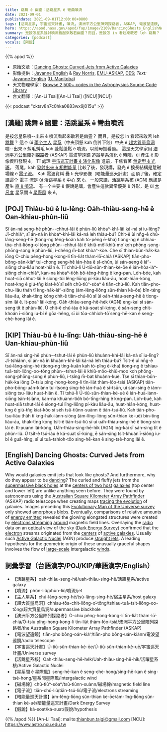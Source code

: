 ```yaml
---
title: 跳舞 ê 幽靈：活跳星系 ê 彎曲噴流
date: 2021-09-01
publishdate: 2021-09-01T12:00:00+0800
tags: [活跳星系, 宇宙巡天計畫, 噴流, 澳洲平方公里陣列探路者, ASKAP, 電波望遠鏡, 星系演化, 暗能量, 暗能量巡天]
hero: https://apod.nasa.gov/apod/fap/image/2109/DancingGhosts_EnglishNorris_960.jpg
summary: 是按怎星系發射噴流看起來敢若幽靈？而且，是按怎 in 看起來敢若 leh 跳舞？
categories: [podcast]
vocals: [阿錕]
---
```


{{% apod %}}

- 原始文章：[Dancing Ghosts: Curved Jets from Active Galaxies](https://apod.nasa.gov/apod/ap210901.html)
- 影像提供：[Jayanne English](https://www.iau.org/administration/membership/individual/8424/) & [Ray Norris](https://www.atnf.csiro.au/people/Ray.Norris/index.html), [EMU-ASKAP](http://emu-survey.org/), [DES](https://www.darkenergysurvey.org/); *Text:* [Jayanne English](http://www2.physics.umanitoba.ca/u/english/) ([U. Manitoba](https://sci.umanitoba.ca/physics-astronomy/))
- 天文物理學家：[Browse 2,500+ codes in the Astrophysics Source Code Library](http://ascl.net/)
- 台文翻譯：[An-Li Tsai][An-Li Tsai] ([NCU][NCU])

{{< podcast "cktsv8n7c0hka0883wx9j015u" >}}

## [漢羅] 跳舞 ê 幽靈：活跳星系 ê 彎曲噴流
是按怎星系噴--出來 ê 噴流看起來敢若是幽靈？
而且，是按怎 in 看起來敢若 leh [跳舞][dancing]？
這个 ùi [兩个主人][centers of two host] [星系][galaxies]（中央頂懸 kah 倒爿下跤）中央 ê [超大質量烏洞][supermassive black holes] 噴--出來 ê 虯毛虯毛 koh 蓬鬆蓬鬆 ê 噴流，以前毋捌看過。
這是天文學家用 [澳洲平方公里陣列探路者][Australian Square Kilometer Array Pathfinder] (ASKAP) 電波望遠鏡 [追蹤星系演化][tracing the evolution] ê 時陣，ùi 產生 ê 影像資料發現 ê。
Tī 處理 [宇宙巡天計畫 ê 演化影像][Evolutionary Map of the Universe survey] 進前，干焦看著 [無定型 ê 光斑][amorphous blobs]。
落尾，kah [發射出來 ê 相對能量][energy emitted] 比較了後，發現講，發光 ê 搝長結構是踅磁場線 ê [電子流][electrons streaming]。
Kah 電波資料 疊 tī 光學影像（暗能量巡天計畫）面頂了後，確定講這个 [電子][electron] 流是 ùi [活跳星系][active galaxies] ê [中心][centers t] 來 ê。
一般來講，[活跳星系核][Active Galactic Nuclei] (AGN) 應該是產生 [直 ê 噴流][straight jets]。
有一个主要 ê 假說是講，會產生這款異常優美 ê 外形，是 ùi [大尺度][large-scale] 星系間 ê [星際風][winds t] 來 ê。

## [POJ] Thiàu-bú ê Iu-lêng: Oa̍h-thiàu-seng-hē ê Oan-khiau-phùn-liû
Sī án-ná seng-hē phùn--chhut-lâi ê phùn-liû khòaⁿ-khí-lâi ká-ná sī iu-lêng?
Jî-chhiáⁿ, sī án-ná in khòaⁿ-khí-lâi ká-ná leh thiàu-bú?
Chit-ê ùi nn̄g-ê chú-lâng-seng-hē (tiong-ng téng-koân kah tò-pêng ē-kha) tiong-ng ê chhiau-tōa-chit-liōng-o͘-tōng phùn--chhut-lâi ê khiû-mô͘-khiû-mo͘ koh phōng-song-phōng-song ê phùn-liû, í-chêng m̄-bat khòaⁿ-kòe.
Che sī thian-bûn-ha̍k-ka iōng Ò-chiu pêng-hong-kong-lí tīn-lia̍t thàm-lō͘-chiá (ASKAP) tiān-pho-bōng-oán-kiàⁿ tui-chong seng-hē ián-hòa ê sî-chūn, ùi sán-seng ê iáⁿ-siōng chu-liāu hoat-hiān ê.
Tī chhú-lí  Ú-tiū-sûn-thian-kè-ōe ê ián-hòa-iáⁿ-siōng chin-chiàⁿ, kan-na khòaⁿ-tio̍h bô-tēng-hêng ê kng-pan.
Lo̍h-bóe, kah hoat-siā chhut-lâi ê siong-tùi lêng-liōng pí-kàu liáu-āu, hoat-hiān-kóng, hoat-kng ê giú-tn̂g kiat-kò͘ sī se̍h chû-tiûⁿ-sòaⁿ ê tiān-chú-liû.
Kah tiān-pho-chu-liāu tha̍h tī kng-ha̍k-iáⁿ-siōng (àm-lêng-liōng sûn-thian kè-ōe) bīn-téng liáu-āu, khak-tēng kóng chit-ê tiān-chú-liû sī ùi oa̍h-thiàu-seng-hē ê tiong-sim lâi ê.
It-poaⁿ lâi-kóng, Oa̍h-thiàu-seng-hē-he̍k (AGN) eng-kai sī sán-seng ti̍t ê phùn-liû.
Ú chi̍t-ê chú-iàu ê ká-soat sī-kóng, ē sán-seng chit-khoán ī-siông iu-bí ê gōa-hêng, sī ùi tōa-chhioh-tō͘ seng-hē-kan ê seng-chè-hong lâi ê.

## [KIP] Thiàu-bú ê Iu-lîng: Ua̍h-thiàu-sing-hē ê Uan-khiau-phùn-liû
Sī án-ná sing-hē phùn--tshut-lâi ê phùn-liû khuànn-khí-lâi ká-ná sī iu-lîng?
Jî-tshiánn, sī án-ná in khuànn-khí-lâi ká-ná leh thiàu-bú?
Tsit-ê uì nn̄g-ê tsú-lâng-sing-hē (tiong-ng tíng-kuân kah tò-pîng ē-kha) tiong-ng ê tshiau-tuā-tsit-liōng-oo-tōng phùn--tshut-lâi ê khiû-môo-khiû-moo koh phōng-song-phōng-song ê phùn-liû, í-tsîng m̄-bat khuànn-kuè.
Tse sī thian-bûn-ha̍k-ka iōng Ò-tsiu pîng-hong-kong-lí tīn-lia̍t thàm-lōo-tsiá (ASKAP) tiān-pho-bōng-uán-kiànn tui-tsong sing-hē ián-huà ê sî-tsūn, uì sán-sing ê iánn-siōng tsu-liāu huat-hiān ê.
Tī tshú-lí  Ú-tiū-sûn-thian-kè-uē ê ián-huà-iánn-siōng tsin-tsiànn, kan-na khuànn-tio̍h bô-tīng-hîng ê kng-pan.
Lo̍h-bué, kah huat-siā tshut-lâi ê siong-tuì lîng-liōng pí-kàu liáu-āu, huat-hiān-kóng, huat-kng ê giú-tn̂g kiat-kòo sī se̍h tsû-tiûnn-suànn ê tiān-tsú-liû.
Kah tiān-pho-tsu-liāu tha̍h tī kng-ha̍k-iánn-siōng (àm-lîng-liōng sûn-thian kè-uē) bīn-tíng liáu-āu, khak-tīng kóng tsit-ê tiān-tsú-liû sī uì ua̍h-thiàu-sing-hē ê tiong-sim lâi ê.
It-puann lâi-kóng, Ua̍h-thiàu-sing-hē-hi̍k (AGN) ing-kai sī sán-sing ti̍t ê phùn-liû.
Ú tsi̍t-ê tsú-iàu ê ká-suat sī-kóng, ē sán-sing tsit-khuán ī-siông iu-bí ê guā-hîng, sī uì tuā-tshioh-tōo sing-hē-kan ê sing-tsè-hong lâi ê.

## [English] Dancing Ghosts: Curved Jets from Active Galaxies
Why would galaxies emit jets that look like ghosts?
And furthermore, why do they appear to be [dancing][dancing]?
The curled and fluffy jets from the [supermassive black holes][supermassive black holes] at the [centers of two host][centers of two host] [galaxies][galaxies] (top center and lower left) are unlike anything seen before.
They were found by astronomers using the [Australian Square Kilometer Array Pathfinder][Australian Square Kilometer Array Pathfinder] (ASKAP) radio telescope when creating maps [tracing the evolution][tracing the evolution] of galaxies.
Images preceding this [Evolutionary Map of the Universe survey][Evolutionary Map of the Universe survey] only showed [amorphous blobs][amorphous blobs].
Eventually, comparisons of relative amounts of [energy emitted][energy emitted] revealed the glowing elongated structures were created by [electrons streaming][energy emitted] [around][around] magnetic field lines.
Overlaying the [radio][radio] data on an [optical][optical] view of the sky ([Dark Energy Survey][Dark Energy Survey]) confirmed that the [electron][electron] streams originated from the [centers][centers e] of [active galaxies][active galaxies].
Usually such [Active Galactic Nuclei][Active Galactic Nuclei] (AGN) produce [straight jets][straight jets].
A leading hypothesis for the geometric origin of these unusually graceful shapes involves the flow of [large-scale][large-scale] intergalactic [winds][winds e].


## 詞彙學習（台語漢字/POJ/KIP/華語漢字/English）
- 【活跳星系】oah-thiàu-seng-hē/uah-thiàu-sing-hē/活躍星系/active galaxy
- 【噴流】phùn-liû/phùn-liû/噴流/jet
- 【主人星系】chú-lâng-seng-hē/tsú-lâng-sing-hē/宿主星系/host galaxy
- 【超大質量烏洞】chhiau-tōa-chit-liōng-o͘-tōng/tshiau-tuā-tsit-liōng-oo-tōng/超大質量烏洞/supermassive blackhole
- 【澳洲平方公里陣列探路者】Ò-chiu pêng-hong-kong-lí tīn-lia̍t thàm-lō͘-chiá/Ò-tsiu pîng-hong-kong-lí tīn-lia̍t thàm-lōo-tsiá/澳洲平方公里陣列探路者/the Australian Square Kilometer Array Pathfinder (ASKAP)
- 【電波望遠鏡】tiān-pho bōng-oán-kiàⁿ/tiān-pho bōng-uán-kiànn/電波望遠鏡/radio telescope
- 【宇宙巡天計畫】Ú-tiū-sûn-thian-kè-ōe/Ú-tiū-sûn-thian-kè-uē/宇宙巡天計畫/Universe survey
- 【活跳星系核】Oah-thiàu-seng-hē-he̍k/Uah-thiàu-sing-hē-hi̍k/活躍星系核/Active Galactic Nuclei
- 【星系間 ê 星際風】seng-hē-kan ê seng-chè-hong/sing-hē-kan ê sing-tsè-hong/星系間星際風/intergalactic wind
- 【磁場線】chû-tiûⁿ-sòaⁿ/tsû-tiûnn-suànn/磁場線/magnetic field line
- 【電子流】tiān-chú-liû/tiān-tsú-liû/電子流/electrons streaming
- 【暗能量巡天計畫】àm-lêng-liōng sûn-thian kè-ōe/àm-lîng-liōng sûn-thian kè-uē/暗能量巡天計畫/Dark Energy Survey
- 【假說】ká-soat/ká-suat/假說/hypothesis


{{% /apod %}}
[An-Li Tsai]: mailto:thianbun.taigi@gmail.com
[NCU]: https://www.astro.ncu.edu.tw

[copyright]: https://apod.nasa.gov/apod/fap/lib/about_apod.html#srapply


[dancing]:https://apod.nasa.gov/apod/ap200614.html
[supermassive black holes]:https://en.wikipedia.org/wiki/Supermassive_black_hole
[centers of two host]:https://arxiv.org/abs/2108.00569
[galaxies]:https://apod.nasa.gov/apod/fap/image/2109/GhostFiguresPaperNorrisEtAl.pdf
[Australian Square Kilometer Array Pathfinder]:https://www.atnf.csiro.au/projects/askap/index.html
[tracing the evolution]:https://www.westernsydney.edu.au/newscentre/news_centre/more_news_stories/dancing_ghosts_point_to_new_discoveries_in_the_cosmos
[Evolutionary Map of the Universe survey]:http://emu-survey.org
[amorphous blobs]:https://i0.wp.com/thecreativecat.net/wp-content/uploads/2013/01/013013-Wordless-TheBlob1.jpg?resize=800%2C594
[energy emitted]:https://heasarc.gsfc.nasa.gov/docs/xte/learning_center/xray_techc.html
[electrons streaming]:https://heasarc.gsfc.nasa.gov/docs/xte/learning_center/xray_techc.html
[around]:https://ase.tufts.edu/cosmos/view_picture.asp?id=1424
[radio]:https://science.nasa.gov/ems/05_radiowaves
[optical]:https://science.nasa.gov/ems/09_visiblelight
[Dark Energy Survey]:https://www.darkenergysurvey.org
[electron]:https://pwg.gsfc.nasa.gov/Education/whelect.html
[centers e]:https://apod.nasa.gov/apod/ap210804.html
[centers t]:https://apod.tw/daily/20210804/
[active galaxies]:https://imagine.gsfc.nasa.gov/science/objects/active_galaxies1.html
[Active Galactic Nuclei]:https://en.wikipedia.org/wiki/Active_galactic_nucleus
[straight jets]:https://apod.nasa.gov/apod/ap121205.html
[large-scale]:https://apod.nasa.gov/apod/ap200223.html
[winds e]:https://apod.nasa.gov/apod/ap210623.html
[winds t]:https://apod.tw/daily/20210623/
